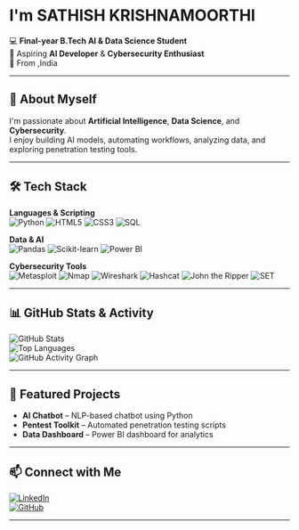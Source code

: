 # I'm SATHISH KRISHNAMOORTHI

💻 **Final-year B.Tech AI & Data Science Student**  
🚀 Aspiring **AI Developer** & **Cybersecurity Enthusiast**  
📍 From ,India

---

## 🚀 About Myself
I'm passionate about **Artificial Intelligence**, **Data Science**, and **Cybersecurity**.  
I enjoy building AI models, automating workflows, analyzing data, and exploring penetration testing tools.  

---

## 🛠️ Tech Stack

**Languages & Scripting**  
![Python](https://img.shields.io/badge/Python-3776AB?style=for-the-badge&logo=python&logoColor=white)
![HTML5](https://img.shields.io/badge/HTML5-E34F26?style=for-the-badge&logo=html5&logoColor=white)
![CSS3](https://img.shields.io/badge/CSS3-1572B6?style=for-the-badge&logo=css3&logoColor=white)
![SQL](https://img.shields.io/badge/SQL-003B57?style=for-the-badge&logo=postgresql&logoColor=white)

**Data & AI**  
![Pandas](https://img.shields.io/badge/Pandas-150458?style=for-the-badge&logo=pandas&logoColor=white)
![Scikit-learn](https://img.shields.io/badge/Scikit--Learn-F7931E?style=for-the-badge&logo=scikit-learn&logoColor=white)
![Power BI](https://img.shields.io/badge/Power%20BI-F2C811?style=for-the-badge&logo=powerbi&logoColor=black)

**Cybersecurity Tools**  
![Metasploit](https://img.shields.io/badge/Metasploit-000000?style=for-the-badge&logo=metasploit&logoColor=white)
![Nmap](https://img.shields.io/badge/Nmap-00457C?style=for-the-badge&logo=nmap&logoColor=white)
![Wireshark](https://img.shields.io/badge/Wireshark-1679A7?style=for-the-badge&logo=wireshark&logoColor=white)
![Hashcat](https://img.shields.io/badge/Hashcat-800000?style=for-the-badge)
![John the Ripper](https://img.shields.io/badge/John%20the%20Ripper-000000?style=for-the-badge)
![SET](https://img.shields.io/badge/Social%20Engineering%20Toolkit-FF0000?style=for-the-badge)

---

## 📊 GitHub Stats & Activity

![GitHub Stats](https://github-readme-stats.vercel.app/api?username=SathishK-official&show_icons=true&theme=radical)  
![Top Languages](https://github-readme-stats.vercel.app/api/top-langs/?username=SathishK-official&layout=compact&theme=radical)  
![GitHub Activity Graph](https://github-readme-activity-graph.vercel.app/graph?username=SathishK-official&theme=react-dark)

---

## 📂 Featured Projects

- **AI Chatbot** – NLP-based chatbot using Python  
- **Pentest Toolkit** – Automated penetration testing scripts  
- **Data Dashboard** – Power BI dashboard for analytics

---

## 📫 Connect with Me

[![LinkedIn](https://img.shields.io/badge/LinkedIn-0A66C2?style=for-the-badge&logo=linkedin&logoColor=white)](https://www.linkedin.com/in/%20sathishkrishnamoorthi-lnkin)  
[![GitHub](https://img.shields.io/badge/GitHub-171515?style=for-the-badge&logo=github&logoColor=white)](https://github.com/YourGitHubUsername)

---
